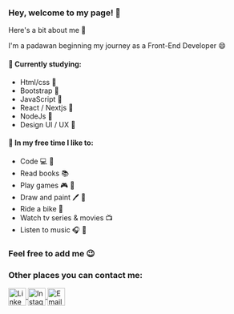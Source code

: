 ### Hey, welcome to my page! 👋

Here's a bit about me 💛

I'm a padawan beginning my journey as a Front-End Developer :smile:

#### :telescope: Currently studying:

- Html/css :milky_way:
- Bootstrap :milky_way:
- JavaScript :milky_way:
- React / Nextjs :milky_way:
- NodeJs :milky_way:
- Design UI / UX :milky_way:
 

#### :palm_tree: In my free time I like to:

- Code :computer: :purple_heart:
- Read books :books:
- Play games :video_game: :space_invader:
- Draw and paint :pen: :art:
- Ride a bike :bicyclist:
- Watch tv series & movies :tv:
- Listen to music :headphones: :musical_note:

### Feel free to add me :wink:

### Other places you can contact me:
<a href="https://www.linkedin.com/in/laissbarreto/">
<img align ="center" alt="Linkedin de Laís Barreto" height="35" width="35" src="https://image.flaticon.com/icons/png/128/145/145807.png">
</a>
<a href="https://www.instagram.com/laissbarreto/">
<img align ="center" alt="Instagram de Laís Barreto" height="35" width="35" src="https://image.flaticon.com/icons/png/128/2111/2111463.png">
</a>
<a href="mailto:lais2barreto@gmail.com">
<img align ="center" alt="Email de Laís barreto" height="35" width="35" src="https://image.flaticon.com/icons/png/512/2111/2111450.png">
</a>
<br>
<br>

<!--
**Lais2Barreto/Lais2Barreto** is a ✨ _special_ ✨ repository because its `README.md` (this file) appears on your GitHub profile.

Here are some ideas to get you started:

- 🔭 I’m currently working on ...
- 🌱 I’m currently learning ...
- 👯 I’m looking to collaborate on ...
- 🤔 I’m looking for help with ...
- 💬 Ask me about ...
- 📫 How to reach me: ...
- 😄 Pronouns: ...
- ⚡ Fun fact: ...
-->
